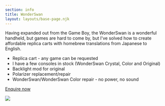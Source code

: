 ```yaml
---
section: info
title: WonderSwan
layout: layouts/base-page.njk
---
```


Having expanded out from the Game Boy, the WonderSwan is a wonderful handheld, but games are hard to come by, but I've solved how to create affordable replica carts with homebrew translations from Japanese to English.

- Replica cart - any game can be requested
- I have a few consoles in stock (WonderSwan Crystal, Color and Original)
- Backlight mod for original
- Polarizer replacement/repair
- WonderSwan/WonderSwan Color repair - no power, no sound

<a href="mailto:remy@remysharp?subject=WS+Enquiry" class="buy">Enquire now</a>

![](/images/products/ws-carts.jpg)
